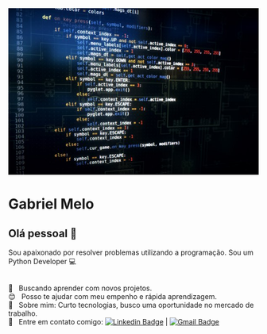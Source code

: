 <img width="auto" src="https://github.com/GabrielMeloM/GabrielMeloM/blob/master/banner.jpg">


# Gabriel Melo

## Olá pessoal 👋
Sou apaixonado por resolver problemas utilizando a programação.
Sou um Python Developer :computer:

 <br/> :purple_heart: &nbsp; Buscando aprender com novos projetos.
 <br/> :blush: &nbsp; Posso te ajudar com meu empenho e rápida aprendizagem.
 <br/> 💬  &nbsp; Sobre mim: Curto tecnologias, busco uma oportunidade no mercado de trabalho.
 <br/> :email: &nbsp; Entre em contato comigo: [![Linkedin Badge](https://img.shields.io/badge/-GabrielMelo-blue?style=flat-square&logo=Linkedin&logoColor=white&link=https://www.linkedin.com/in/gabriel-mateus-9499691aa/)](https://www.linkedin.com/in/gabriel-mateus-9499691aa/) 
| 
[![Gmail Badge](https://img.shields.io/badge/-gabrielmelotxr@gmail.com-c14438?style=flat-square&logo=Gmail&logoColor=white&link=mailto:gabrielmelotxr@gmail.com)](mailto:gabrielmelotxr@gmail.com)
